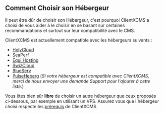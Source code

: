 ## Comment Choisir son Hébergeur

Il peut être dûr de choisir son Hébergeur, c'est pourquoi ClientXCMS a choisi de vous aider à le choisir en se basant sur certaines recommandations et surtout sur leur compatibilité avec le CMS.

ClientXCMS est actuellement compatible avec les hébergeurs suivants : 


- [HolyCloud](https://holycloud.fr)
- [SeaPerf](https://seaperf.com)
- [Equi Hosting](https://equi-hosting.fr)
- [SwizCloud](https://SwizCloud.fr)
- [BlueServ](https://blueserv.fr)
- [PulseHeberg](https://pulseheberg.com)
(*Si votre hébergeur est compatible avec ClientXCMS, merci de nous envoyer une demande Support pour l'ajouter à cette liste.*)

Vous êtes bien sûr **libre** de choisir un autre hébergeur que ceux proposés ci-dessous, par exemple en utilisant un VPS. Assurez vous que l'hébergeur choisi respecte les [prérequis](https://clientxcms.com/docs/fr/system-requirements) de ClientXCMS.